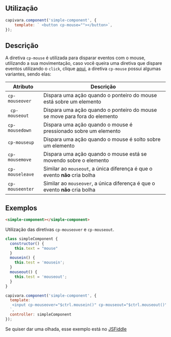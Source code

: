 ## Utilização
```js
capivara.component('simple-component', {
    template: ` <button cp-mouse=""></button>`,
});
```

## Descrição

A diretiva `cp-mouse` é utilizada para disparar eventos com o mouse, utilizando a sua movimentação, caso você queira uma diretiva que dispare eventos utilizando o `click`, clique [aqui](/Directives/cp-click), a diretiva `cp-mouse` possui algumas variantes, sendo elas:
 
| Atributo | Descrição  |
|  ----- | ----  |
| `cp-mouseover` | Dispara uma ação quando o ponteiro do mouse está sobre um elemento |
|` cp-mouseout`  | Dispara uma ação quando o ponteiro do mouse se move para fora do elemento |
| `cp-mousedown` | Dispara uma ação quando o mouse é pressionado sobre um elemento |
| `cp-mouseup` |  Dispara uma ação quando o mouse é solto sobre um elemento |
| `cp-mousemove` | Dispara uma ação quando o mouse está se movendo sobre o elemento | 
| `cp-mouseleave` | Similar ao `mouseout`, a única diferença é que o evento **não** cria bolha |
| `cp-mouseenter` | Similar ao `mouseover`, a única diferença é que o evento **não** cria bolha |


## Exemplos
```HTML
<simple-component></simple-component>
```

Utilização das diretivas `cp-mouseover` e `cp-mouseout`.

```js
class simpleComponent {
  constructor() {
    this.text = "mouse"
  }
  mousein() {
    this.test = 'mousein';
  }
  mouseout() {
    this.test = 'mouseout';
  }
}

capivara.component('simple-component', {
  template: `
   <input cp-mouseover="$ctrl.mousein()" cp-mouseout="$ctrl.mouseout()" cp-model="$ctrl.test">
  `,
  controller: simpleComponent
});
```
Se quiser dar uma olhada, esse exemplo está no [JSFiddle](https://jsfiddle.net/zf8gqh0d/73/)